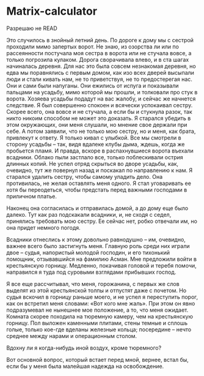 # Matrix-calculator
Разрешаю не READ

Это случилось в знойный летний день. По дороге к дому мы с сестрой проходили мимо запертых ворот. Не знаю, из озорства ли или по рассеянности постучала моя сестра в ворота или не стучала вовсе, а только погрозила кулаком. Дорога сворачивала влево, и в ста шагах начиналась деревня. Для нас это была совсем незнакомая деревня, но едва мы поравнялись с первым домом, как изо всех дверей высыпали люди и стали кивать нам, не то приветствуя, не то предостерегая нас. Они и сами были напуганы. Они ежились от испуга и показывали пальцами на усадьбу, мимо которой мы прошли, и толковали про стук в ворота. Хозяева усадьбы подадут на вас жалобу, и сейчас же начнется следствие. Я был совершенно спокоен и всячески успокаивал сестру. Скорее всего, она вовсе и не стучала, а если бы и стукнула разок, так никто никоим способом не может это доказать. Я старался убедить в этом окружающих, они меня слушали, но мнение свое держали при себе. А потом заявили, что не только мою сестру, но и меня, как брата, привлекут к ответу. Я только кивал с улыбкой. Все мы смотрели в сторону усадьбы – так, видя вдалеке клубы дыма, ждешь, когда же пробьется пламя. И правда, вскоре в распахнувшиеся ворота въехали всадники. Облако пыли застлало все, только поблескивали острия длинных копий. Не успел отряд скрыться во дворе усадьбы, как, очевидно, тут же повернул назад и поскакал по направлению к нам. Я старался удалить сестру, чтобы самому уладить дело. Она противилась, не желая оставлять меня одного. Я стал уговаривать ее хотя бы переодеться, чтобы предстать перед важными господами в приличном платье.

Наконец она согласилась и отправилась домой, а до дому еще было далеко. Тут как раз подскакали всадники, и, не сходя с седел, принялись требовать мою сестру. Ее сейчас нет, робко отвечали им, но она придет немного погодя.

Всадники отнеслись к этому довольно равнодушно – им, очевидно, важнее всего было застигнуть меня. Главную роль среди них играли двое – судья, напористый молодой господин, и его тихонький помощник, отзывавшийся на фамилию Асман. Мне предложили войти в крестьянскую горницу. Медленно, покачивая головой и теребя помочи, направился я туда под суровыми взглядами прибывших господ.

Я все еще рассчитывал, что меня, горожанина, с первых же слов выделят из этой крестьянской толпы и отпустят даже с почетом. Но судья вскочил в горницу раньше моего, и не успел я переступить порог, как он встретил меня словами: «Вот кого мне жаль». При этом он явно подразумевал не нынешнее мое положение, а то, что меня ожидает. Комната скорее походила на тюремную камеру, чем на крестьянскую горницу. Пол выложен каменными плитами, стены темные и сплошь голые, только кое-где вделаны железные кольца; посередине – нечто среднее между нарами и операционным столом.

Вдохну ли я когда-нибудь иной воздух, кроме тюремного?

Вот основной вопрос, который встает перед мной, вернее, встал бы, если бы у меня была малейшая надежда на освобождение.
